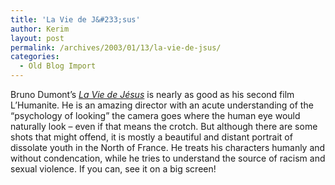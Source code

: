 ```yaml
---
title: 'La Vie de J&#233;sus'
author: Kerim
layout: post
permalink: /archives/2003/01/13/la-vie-de-jsus/
categories:
  - Old Blog Import
---
```

Bruno Dumont&#8217;s <a href="http://us.imdb.com/Title?0120448" onclick="_gaq.push(['_trackEvent', 'outbound-article', 'http://us.imdb.com/Title?0120448', 'La Vie de J&#233;sus']);" ><i>La Vie de J&#233;sus</i></a> is nearly as good as his second film L&#8217;Humanite. He is an amazing director with an acute understanding of the &#8220;psychology of looking&#8221; the camera goes where the human eye would naturally look &#8211; even if that means the crotch. But although there are some shots that might offend, it is mostly a beautiful and distant portrait of dissolate youth in the North of France. He treats his characters humanly and without condencation, while he tries to understand the source of racism and sexual violence. If you can, see it on a big screen!

